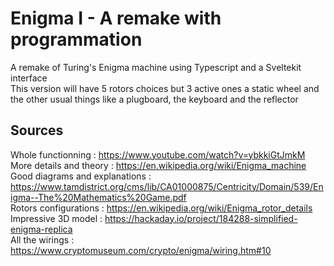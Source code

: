 # Enigma I - A remake with programmation
A remake of Turing's Enigma machine using Typescript and a Sveltekit interface <br />
This version will have 5 rotors choices but 3 active ones a static wheel and the other usual things like a plugboard, the keyboard and the reflector

## Sources
Whole functionning : https://www.youtube.com/watch?v=ybkkiGtJmkM <br />
More details and theory : https://en.wikipedia.org/wiki/Enigma_machine <br />
Good diagrams and explanations : https://www.tamdistrict.org/cms/lib/CA01000875/Centricity/Domain/539/Enigma--The%20Mathematics%20Game.pdf <br />
Rotors configurations : https://en.wikipedia.org/wiki/Enigma_rotor_details <br />
Impressive 3D model : https://hackaday.io/project/184288-simplified-enigma-replica <br />
All the wirings : https://www.cryptomuseum.com/crypto/enigma/wiring.htm#10 <br />